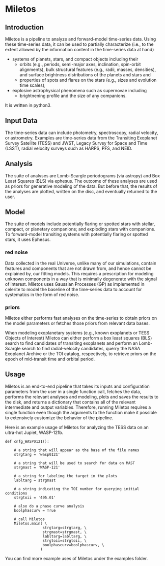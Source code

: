 # Miletos

## Introduction
Miletos is a pipeline to analyze and forward-model time-series data. Using these time-series data, it can be used to partially characterize (i.e., to the extent allowed by the information content in the time-series data at hand)
- systems of planets, stars, and compact objects including their
    - orbits (e.g., periods, semi-major axes, inclination, spin-orbit alignments), bulk structural features (e.g., radii, masses, densities), and surface brightness distributions of the planets and stars and
    - properties of spots and flares on the stars (e.g., sizes and evolution time scales);
- explosive astrophysical phenomena such as supernovae including
    - brightnening profile and the size of any companions.

It is written in python3.


## Input Data
The time-series data can include photometry, spectroscopy, radial velocity, or astrometry. Examples are time-series data from the Transiting Exoplanet Survey Satellite (TESS) and JWST, Legacy Survey for Space and Time (LSST), radial velocity surveys such as HARPS, PFS, and NEID.


## Analysis
The suite of analyses are Lomb-Scargle periodograms (via astropy) and Box Least Squares (BLS) via ephesus. The outcome of these analyses are used as priors for generative modeling of the data. But before that, the results of the analyses are plotted, written on the disc, and eventually returned to the user. 


## Model
The suite of models include potentially flaring or spotted stars with stellar, compact, or planetary companions; and exploding stars with companions. To forward-model transiting systems with potentially flaring or spotted stars, it uses Ephesus.

### red noise
Data collected in the real Universe, unlike many of our simulations, contain features and components that are not drawn from, and hence cannot be explained by, our fitting models. This requires a prescription for modeling unknown components in a way that is minimally degenerate with the signal of interest. Miletos uses Gaussian Processes (GP) as implemented in celerite to model the baseline of the time-series data to account for systematics in the form of red noise.


### priors
Miletos either performs fast analyses on the time-series to obtain priors on the model parameters or fetches those priors from relevant data bases.

When modeling exoplanetary systems (e.g., known exoplanets or TESS Objects of Interest) Miletos can either perform a box least squares (BLS) search to find candidates of transiting exoplanets and perform an Lomb-Scargle search to find radial-velocity candidates, querry the NASA Exoplanet Archive or the TOI catalog, respectively, to retrieve priors on the epoch of mid-transit time and orbital period.



## Usage
Miletos is an end-to-end pipeline that takes its inputs and configuration parameters from the user in a single function call, fetches the data, performs the relevant analyses and modeling, plots and saves the results to the disk, and returns a dictionary that contains all of the relevant intermediate and output variables. Therefore, running Miletos requires a single function even though the arguments to the function make it possible to extensively customize the behavior of the pipeline.

Here is an example usage of Miletos for analyzing the TESS data on an ultra-hot Jupiet, WASP-121b.

```
def cnfg_WASP0121():
    
    # a string that will appear as the base of the file names
    strgtarg = 'wasp0121'
    
    # a string that will be used to search for data on MAST 
    strgmast = 'WASP-121'
    
    # a string for labeling the target in the plots
    labltarg = strgmast
    
    # a string indicating the TOI number for querying initial conditions
    strgtoii = '495.01'
    
    # also do a phase curve analysis
    boolphascurv = True
    
    # call Miletos
    Miletos.main( \
                 strgtarg=strgtarg, \
                 strgmast=strgmast, \
                 labltarg=labltarg, \
                 strgtoii=strgtoii, \
                 boolphascurv=boolphascurv, \
                )
```

You can find more example uses of Miletos under the examples folder.
